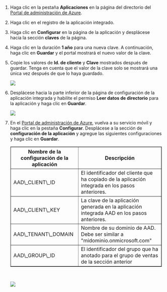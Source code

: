 1. Haga clic en la pestaña **Aplicaciones** en la página del directorio del [Portal de administración de Azure](https://manage.windowsazure.com/).
  
2. Haga clic en el registro de la aplicación integrado.

3. Haga clic en **Configurar** en la página de la aplicación y desplácese hacia la sección **claves** de la página.
4. Haga clic en la duración **1 año** para una nueva clave. A continuación, haga clic en **Guardar** y el portal mostrará el nuevo valor de la clave.
5. Copie los valores de **Id. de cliente** y **Clave** mostrados después de guardar. Tenga en cuenta que el valor de la clave solo se mostrará una única vez después de que lo haya guardado. 

    ![](./media/mobile-services-generate-aad-app-registration-access-key-rbac/client-id-and-key.png)

6. Desplácese hacia la parte inferior de la página de configuración de la aplicación integrada y habilite el permiso **Leer datos de directorio** para la aplicación y haga clic en **Guardar**.

    ![](./media/mobile-services-generate-aad-app-registration-access-key-rbac/app-perms.png)


7. En el [Portal de administración de Azure](https://manage.windowsazure.com/), vuelva a su servicio móvil y haga clic en la pestaña **Configurar**. Desplácese a la sección de **configuración de la aplicación** y agregue las siguientes configuraciones y haga clic en **Guardar**.

    <table border="1"> <tr> <th>Nombre de la configuración de la aplicación</th><th>Descripción</th> </tr> <tr> <td>AAD\_CLIENT\_ID</td><td>El identificador del cliente que ha copiado de la aplicación integrada en los pasos anteriores.</td> </tr> <tr> <td>AAD\_CLIENT\_KEY</td><td>La clave de la aplicación generada en la aplicación integrada AAD en los pasos anteriores.</td> </tr> <tr> <td>AAD\_TENANT\_DOMAIN</td><td>Nombre de su dominio de AAD. Debe ser similar a "midominio.onmicrosoft.com"</td> </tr> <tr> <td>AAD\_GROUP\_ID</td><td>El identificador del grupo que ha anotado para el grupo de ventas de la sección anterior</td> </tr> </table><br/>

 
    ![](./media/mobile-services-generate-aad-app-registration-access-key-rbac/aad-app-settings.png)
  

<!---HONumber=August15_HO6-->